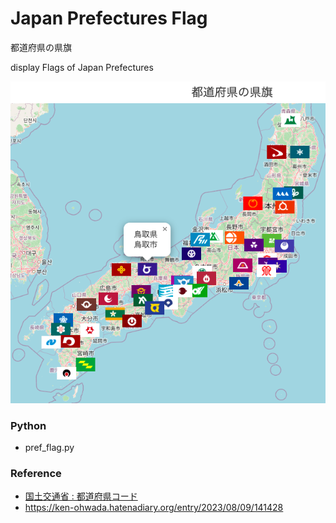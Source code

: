 Japan Prefectures Flag
===============

都道府県の県旗

display Flags of Japan Prefectures

![japan prefectures flag](https://github.com/ohwada/World_Countries/blob/main/japan_municipaliy/folium/japan_prefectures_flag/screenshots/japan_prefectures_flag.png)


### Python  

- pref_flag.py

### Reference

- [国土交通省 : 都道府県コード](https://nlftp.mlit.go.jp/ksj/gml/codelist/PrefCd.html)
- https://ken-ohwada.hatenadiary.org/entry/2023/08/09/141428




